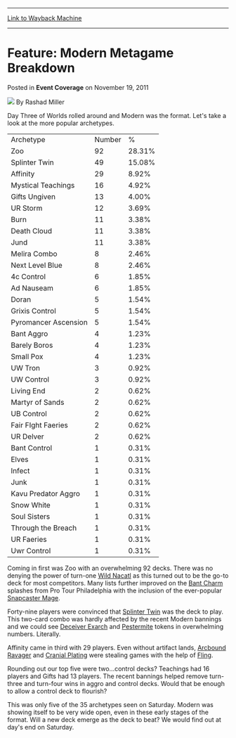 
---
[Link to Wayback Machine](https://web.archive.org/web/20171029064841/https://magic.wizards.com/en/articles/archive/event-coverage/feature-modern-metagame-breakdown-2011-11-19-0)

[_metadata_:author]:- "Rashad Miller"
[_metadata_:description]:- "Day Three of Worlds rolled around and Modern was the format. Let's take a look at the more popular archetypes."
[_metadata_:generator]:- "Drupal 7 (http://drupal.org)"
[_metadata_:node]:- "520746"
[_metadata_:publish_date]:- "2011-11-19"
[_metadata_:source]:- "div-main-content"
[_metadata_:title]:- "Feature: Modern Metagame Breakdown"
[_metadata_:wayback_capture_timestamp]:- "2017-10-29 06:48:41"
[_metadata_:wayback_raw_url]:- "https://web.archive.org/web/20171029064841id_/https://magic.wizards.com/en/articles/archive/event-coverage/feature-modern-metagame-breakdown-2011-11-19-0"
[_metadata_:wayback_url]:- "https://magic.wizards.com/en/articles/archive/event-coverage/feature-modern-metagame-breakdown-2011-11-19-0"
---


Feature: Modern Metagame Breakdown
==================================



 Posted in **Event Coverage**
 on November 19, 2011 






![](https://media.magic.wizards.com/styles/auth_small/public/images/person/authorpic_rashadmiller.jpg)
By Rashad Miller











Day Three of Worlds rolled around and Modern was the format. Let's take a look at the more popular archetypes.




|  |  |  |
| --- | --- | --- |
| Archetype | Number | % |
| Zoo | 92 | 28.31% |
| Splinter Twin | 49 | 15.08% |
| Affinity | 29 | 8.92% |
| Mystical Teachings | 16 | 4.92% |
| Gifts Ungiven | 13 | 4.00% |
| UR Storm | 12 | 3.69% |
| Burn | 11 | 3.38% |
| Death Cloud | 11 | 3.38% |
| Jund | 11 | 3.38% |
| Melira Combo | 8 | 2.46% |
| Next Level Blue | 8 | 2.46% |
| 4c Control | 6 | 1.85% |
| Ad Nauseam | 6 | 1.85% |
| Doran | 5 | 1.54% |
| Grixis Control | 5 | 1.54% |
| Pyromancer Ascension | 5 | 1.54% |
| Bant Aggro | 4 | 1.23% |
| Barely Boros | 4 | 1.23% |
| Small Pox | 4 | 1.23% |
| UW Tron | 3 | 0.92% |
| UW Control | 3 | 0.92% |
| Living End | 2 | 0.62% |
| Martyr of Sands | 2 | 0.62% |
| UB Control | 2 | 0.62% |
| Fair FIght Faeries | 2 | 0.62% |
| UR Delver | 2 | 0.62% |
| Bant Control | 1 | 0.31% |
| Elves | 1 | 0.31% |
| Infect | 1 | 0.31% |
| Junk | 1 | 0.31% |
| Kavu Predator Aggro | 1 | 0.31% |
| Snow White | 1 | 0.31% |
| Soul Sisters | 1 | 0.31% |
| Through the Breach | 1 | 0.31% |
| UR Faeries | 1 | 0.31% |
| Uwr Control | 1 | 0.31% |

 Coming in first was Zoo with an overwhelming 92 decks. There was no denying the power of turn-one [Wild Nacatl](http://gatherer.wizards.com/Pages/Card/Details.aspx?name=Wild+Nacatl+)  as this turned out to be the go-to deck for most competitors. Many lists further improved on the [Bant Charm](http://gatherer.wizards.com/Pages/Card/Details.aspx?name=Bant+Charm+)  splashes from Pro Tour Philadelphia with the inclusion of the ever-popular [Snapcaster Mage](http://gatherer.wizards.com/Pages/Card/Details.aspx?name=Snapcaster+Mage). 


 Forty-nine players were convinced that [Splinter Twin](http://gatherer.wizards.com/Pages/Card/Details.aspx?name=Splinter+Twin+)  was the deck to play. This two-card combo was hardly affected by the recent Modern bannings and we could see [Deceiver Exarch](http://gatherer.wizards.com/Pages/Card/Details.aspx?name=Deceiver+Exarch+)  and [Pestermite](http://gatherer.wizards.com/Pages/Card/Details.aspx?name=Pestermite+)  tokens in overwhelming numbers. Literally. 


 Affinity came in third with 29 players. Even without artifact lands, [Arcbound Ravager](http://gatherer.wizards.com/Pages/Card/Details.aspx?name=Arcbound+Ravager+)  and [Cranial Plating](http://gatherer.wizards.com/Pages/Card/Details.aspx?name=Cranial+Plating+)  were stealing games with the help of [Fling](http://gatherer.wizards.com/Pages/Card/Details.aspx?name=Fling). 


Rounding out our top five were two...control decks? Teachings had 16 players and Gifts had 13 players. The recent bannings helped remove turn-three and turn-four wins in aggro and control decks. Would that be enough to allow a control deck to flourish?


This was only five of the 35 archetypes seen on Saturday. Modern was showing itself to be very wide open, even in these early stages of the format. Will a new deck emerge as the deck to beat? We would find out at day's end on Saturday.







